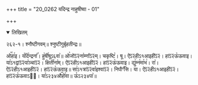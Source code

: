 +++
title = "20_0262 यदिन्द्र नाहुषीष्वा - 01"

+++
<details open><summary>लिखितम्</summary>

२६२-१। श्नौष्टीगवम्॥ श्नुष्टीगुर्बृहतीन्द्रः॥

ओ꣥꣯हा꣯इ। य꣤दि꣥न्द्रना꣤꣯। हु꣥षी꣯षूऽ६वा꣥॥ ओ꣡जोऽ᳒२᳒ना꣡र्म्णाऽ᳒२᳒म्। चकृष्टि꣡। षू। ऐऽ᳒२᳒हीऽ१आइहीऽ᳒२᳒। हाऽ᳒२᳒ऊ꣡ऊवाइ। या꣢ऽ१द्वाऽ᳒२᳒पा꣡ञ्चाऽ᳒२᳒। क्षिती꣯ना꣡म्। ऐऽ᳒२᳒हीऽ१आइहीऽ᳒२᳒। हाऽ᳒२᳒ऊ꣡ऊवाइ। द्यु꣢म्न꣡मा꣯भ꣢। रा꣡। ऐऽ᳒२᳒हीऽ१आइहीऽ᳒२᳒। हाऽ᳒२᳒ऊ꣡ऊवाइ॥ सा꣢ऽ१त्राऽ᳒२᳒वा꣡इश्वाऽ᳒२᳒। निपौꣳ꣡꣯सि। या। ऐऽ᳒२᳒हीऽ१आइहीऽ᳒२᳒। हाऽ᳒२᳒ऊ꣡ऊवाऽ२᳐। या꣣ऽ२३४औ꣥꣯हो꣯वा॥ ऊ꣣ऽ२३४पा꣥॥
</details>